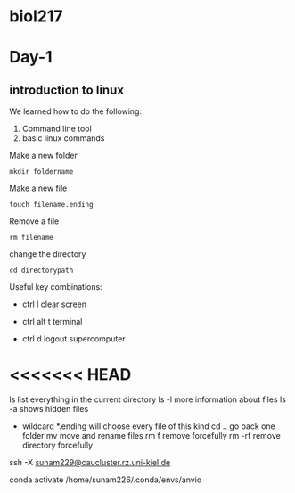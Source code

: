 # biol217
# Day-1
## introduction to linux

We learned how to do the following:

1. Command line tool
2. basic linux commands 

Make a new folder 

``` 
mkdir foldername
```

Make a new file

``` 
touch filename.ending
```

Remove a file

```
rm filename
```

change the directory

``` 
cd directorypath
```

Useful key combinations:

- ctrl l clear screen

- ctrl alt t terminal

- ctrl d logout supercomputer

<<<<<<< HEAD
=======


ls list everything in the current directory
ls -l more information about files
ls -a shows hidden files
* wildcard *.ending will choose every file of this kind
cd .. go back one folder
mv move and rename files
rm f remove forcefully
rm -rf remove directory forcefully

ssh -X sunam229@caucluster.rz.uni-kiel.de

conda activate /home/sunam226/.conda/envs/anvio
